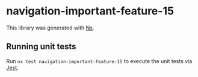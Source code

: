 # navigation-important-feature-15

This library was generated with [Nx](https://nx.dev).

## Running unit tests

Run `nx test navigation-important-feature-15` to execute the unit tests via [Jest](https://jestjs.io).
